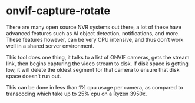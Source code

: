 # onvif-capture-rotate

There are many open source NVR systems out there, a lot of these have advanced features such as AI object detection, notifications, and more. These features however, can be very CPU intensive, and thus don't work well in a shared server environment.

This tool does one thing, it talks to a list of ONVIF cameras, gets the stream link, then begins capturing the video stream to disk. If disk space is getting low, it will delete the oldest segment for that camera to ensure that disk space doesn't run out.

This can be done in less than 1% cpu usage per camera, as compared to transcoding which take up to 25% cpu on a Ryzen 3950x.


